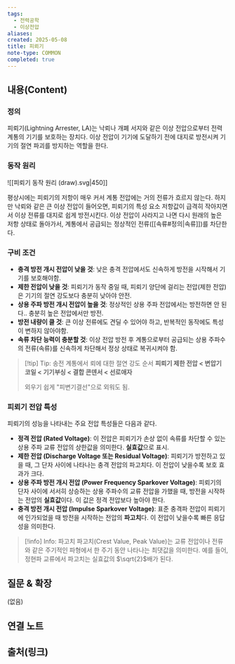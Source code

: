 ```yaml
---
tags:
  - 전력공학
  - 이상전압
aliases: 
created: 2025-05-08
title: 피뢰기
note-type: COMMON
completed: true
---
```


## 내용(Content)
### 정의
피뢰기(Lightning Arrester, LA)는 낙뢰나 개폐 서지와 같은 이상 전압으로부터 전력 계통의 기기를 보호하는 장치다. 이상 전압이 기기에 도달하기 전에 대지로 방전시켜 기기의 절연 파괴를 방지하는 역할을 한다.

### 동작 원리
![[피뢰기 동작 원리 (draw).svg|450]]

평상시에는 피뢰기의 저항이 매우 커서 계통 전압에는 거의 전류가 흐르지 않는다. 하지만 낙뢰와 같은 큰 이상 전압이 들어오면, 피뢰기의 특성 요소 저항값이 급격히 작아지면서 이상 전류를 대지로 쉽게 방전시킨다. 이상 전압이 사라지고 나면 다시 원래의 높은 저항 상태로 돌아가서, 계통에서 공급되는 정상적인 전류([[속류#정의|속류]])를 차단한다.

### 구비 조건
- **충격 방전 개시 전압이 낮을 것**: 낮은 충격 전압에서도 신속하게 방전을 시작해서 기기를 보호해야함.
- **제한 전압이 낮을 것**: 피뢰기가 동작 중일 때, 피뢰기 양단에 걸리는 전압(제한 전압)은 기기의 절연 강도보다 충분히 낮아야 안전.
- **상용 주파 방전 개시 전압이 높을 것**: 정상적인 상용 주파 전압에서는 방전하면 안 된다.. 충분히 높은 전압에서만 방전.
- **방전 내량이 클 것**: 큰 이상 전류에도 견딜 수 있어야 하고, 반복적인 동작에도 특성이 변하지 않아야함.
- **속류 차단 능력이 충분할 것**: 이상 전압 방전 후 계통으로부터 공급되는 상용 주파수의 전류(속류)를 신속하게 차단해서 정상 상태로 복귀시켜야 함.

>[!tip] Tip: 송전 계통에서 뢰에 대한 절연 강도 순서
>**피뢰기 제한 전압 < 변압기 코일 < 기기부싱 < 결합 콘덴서 < 선로애자**
>
>외우기 쉽게 "피변기결선"으로 외워도 됨.
### 피뢰기 전압 특성 
피뢰기의 성능을 나타내는 주요 전압 특성들은 다음과 같다.
- **정격 전압 (Rated Voltage)**: 이 전압은 피뢰기가 손상 없이 속류를 차단할 수 있는 상용 주파 교류 전압의 상한값을 의미한다. **실효값**으로 표시.
- **제한 전압 (Discharge Voltage 또는 Residual Voltage)**: 피뢰기가 방전하고 있을 때, 그 단자 사이에 나타나는 충격 전압의 파고치다. 이 전압이 낮을수록 보호 효과가 크다.
- **상용 주파 방전 개시 전압 (Power Frequency Sparkover Voltage)**: 피뢰기의 단자 사이에 서서히 상승하는 상용 주파수의 교류 전압을 가했을 때, 방전을 시작하는 전압의 **실효값**이다. 이 값은 정격 전압보다 높아야 한다.
- **충격 방전 개시 전압 (Impulse Sparkover Voltage)**: 표준 충격파 전압이 피뢰기에 인가되었을 때 방전을 시작하는 전압의 **파고치**다. 이 전압이 낮을수록 빠른 응답성을 의미한다.

>[!info] Info: 파고치
>파고치(Crest Value, Peak Value)는 교류 전압이나 전류와 같은 주기적인 파형에서 한 주기 동안 나타나는 최댓값을 의미한다. 예를 들어, 정현파 교류에서 파고치는 실효값의 $\sqrt{2}$배가 된다.

## 질문 & 확장

(없음)

## 연결 노트

## 출처(링크)

